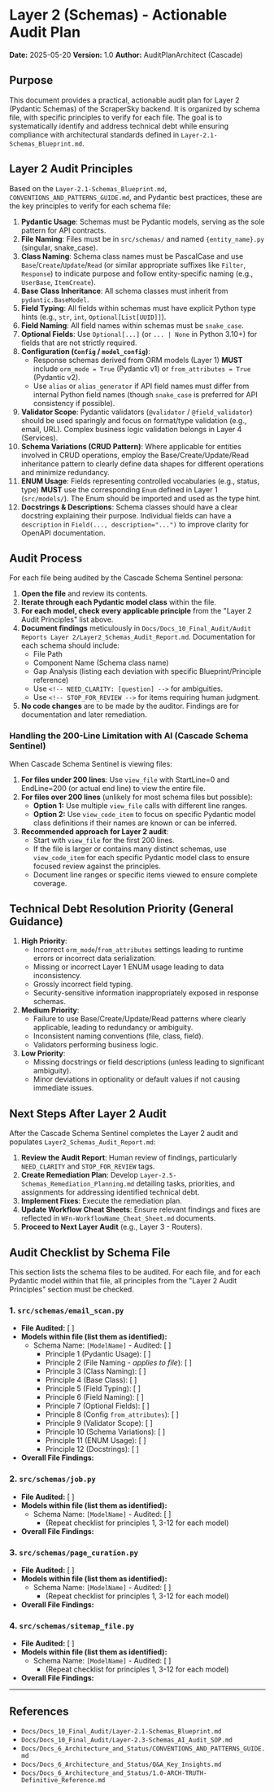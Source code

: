 # Layer 2 (Schemas) - Actionable Audit Plan

**Date:** 2025-05-20
**Version:** 1.0
**Author:** AuditPlanArchitect (Cascade)

## Purpose

This document provides a practical, actionable audit plan for Layer 2 (Pydantic Schemas) of the ScraperSky backend. It is organized by schema file, with specific principles to verify for each file. The goal is to systematically identify and address technical debt while ensuring compliance with architectural standards defined in `Layer-2.1-Schemas_Blueprint.md`.

## Layer 2 Audit Principles

Based on the `Layer-2.1-Schemas_Blueprint.md`, `CONVENTIONS_AND_PATTERNS_GUIDE.md`, and Pydantic best practices, these are the key principles to verify for each schema file:

1.  **Pydantic Usage**: Schemas must be Pydantic models, serving as the sole pattern for API contracts.
2.  **File Naming**: Files must be in `src/schemas/` and named `{entity_name}.py` (singular, snake_case).
3.  **Class Naming**: Schema class names must be PascalCase and use `Base`/`Create`/`Update`/`Read` (or similar appropriate suffixes like `Filter`, `Response`) to indicate purpose and follow entity-specific naming (e.g., `UserBase`, `ItemCreate`).
4.  **Base Class Inheritance**: All schema classes must inherit from `pydantic.BaseModel`.
5.  **Field Typing**: All fields within schemas must have explicit Python type hints (e.g., `str`, `int`, `Optional[List[UUID]]`).
6.  **Field Naming**: All field names within schemas must be `snake_case`.
7.  **Optional Fields**: Use `Optional[...]` (or `... | None` in Python 3.10+) for fields that are not strictly required.
8.  **Configuration (`Config` / `model_config`)**: 
    *   Response schemas derived from ORM models (Layer 1) **MUST** include `orm_mode = True` (Pydantic v1) or `from_attributes = True` (Pydantic v2).
    *   Use `alias` or `alias_generator` if API field names must differ from internal Python field names (though `snake_case` is preferred for API consistency if possible).
9.  **Validator Scope**: Pydantic validators (`@validator` / `@field_validator`) should be used sparingly and focus on format/type validation (e.g., email, URL). Complex business logic validation belongs in Layer 4 (Services).
10. **Schema Variations (CRUD Pattern)**: Where applicable for entities involved in CRUD operations, employ the Base/Create/Update/Read inheritance pattern to clearly define data shapes for different operations and minimize redundancy.
11. **ENUM Usage**: Fields representing controlled vocabularies (e.g., status, type) **MUST** use the corresponding `Enum` defined in Layer 1 (`src/models/`). The Enum should be imported and used as the type hint.
12. **Docstrings & Descriptions**: Schema classes should have a clear docstring explaining their purpose. Individual fields can have a `description` in `Field(..., description="...")` to improve clarity for OpenAPI documentation.

## Audit Process

For each file being audited by the Cascade Schema Sentinel persona:

1.  **Open the file** and review its contents.
2.  **Iterate through each Pydantic model class** within the file.
3.  **For each model, check every applicable principle** from the "Layer 2 Audit Principles" list above.
4.  **Document findings** meticulously in `Docs/Docs_10_Final_Audit/Audit Reports Layer 2/Layer2_Schemas_Audit_Report.md`. Documentation for each schema should include:
    *   File Path
    *   Component Name (Schema class name)
    *   Gap Analysis (listing each deviation with specific Blueprint/Principle reference)
    *   Use `<!-- NEED_CLARITY: [question] -->` for ambiguities.
    *   Use `<!-- STOP_FOR_REVIEW -->` for items requiring human judgment.
5.  **No code changes** are to be made by the auditor. Findings are for documentation and later remediation.

### Handling the 200-Line Limitation with AI (Cascade Schema Sentinel)

When Cascade Schema Sentinel is viewing files:

1.  **For files under 200 lines**: Use `view_file` with StartLine=0 and EndLine=200 (or actual end line) to view the entire file.
2.  **For files over 200 lines** (unlikely for most schema files but possible):
    *   **Option 1:** Use multiple `view_file` calls with different line ranges.
    *   **Option 2:** Use `view_code_item` to focus on specific Pydantic model class definitions if their names are known or can be inferred.
3.  **Recommended approach for Layer 2 audit**:
    *   Start with `view_file` for the first 200 lines.
    *   If the file is larger or contains many distinct schemas, use `view_code_item` for each specific Pydantic model class to ensure focused review against the principles.
    *   Document line ranges or specific items viewed to ensure complete coverage.

## Technical Debt Resolution Priority (General Guidance)

1.  **High Priority**: 
    *   Incorrect `orm_mode`/`from_attributes` settings leading to runtime errors or incorrect data serialization.
    *   Missing or incorrect Layer 1 ENUM usage leading to data inconsistency.
    *   Grossly incorrect field typing.
    *   Security-sensitive information inappropriately exposed in response schemas.
2.  **Medium Priority**: 
    *   Failure to use Base/Create/Update/Read patterns where clearly applicable, leading to redundancy or ambiguity.
    *   Inconsistent naming conventions (file, class, field).
    *   Validators performing business logic.
3.  **Low Priority**: 
    *   Missing docstrings or field descriptions (unless leading to significant ambiguity).
    *   Minor deviations in optionality or default values if not causing immediate issues.

## Next Steps After Layer 2 Audit

After the Cascade Schema Sentinel completes the Layer 2 audit and populates `Layer2_Schemas_Audit_Report.md`:

1.  **Review the Audit Report**: Human review of findings, particularly `NEED_CLARITY` and `STOP_FOR_REVIEW` tags.
2.  **Create Remediation Plan**: Develop `Layer-2.5-Schemas_Remediation_Planning.md` detailing tasks, priorities, and assignments for addressing identified technical debt.
3.  **Implement Fixes**: Execute the remediation plan.
4.  **Update Workflow Cheat Sheets**: Ensure relevant findings and fixes are reflected in `WFn-WorkflowName_Cheat_Sheet.md` documents.
5.  **Proceed to Next Layer Audit** (e.g., Layer 3 - Routers).

## Audit Checklist by Schema File

This section lists the schema files to be audited. For each file, and for each Pydantic model within that file, all principles from the "Layer 2 Audit Principles" section must be checked.

### 1. `src/schemas/email_scan.py`

*   **File Audited:** [ ]
*   **Models within file (list them as identified):**
    *   Schema Name: `[ModelName]` - Audited: [ ]
        *   Principle 1 (Pydantic Usage): [ ]
        *   Principle 2 (File Naming - *applies to file*): [ ]
        *   Principle 3 (Class Naming): [ ]
        *   Principle 4 (Base Class): [ ]
        *   Principle 5 (Field Typing): [ ]
        *   Principle 6 (Field Naming): [ ]
        *   Principle 7 (Optional Fields): [ ]
        *   Principle 8 (Config `from_attributes`): [ ]
        *   Principle 9 (Validator Scope): [ ]
        *   Principle 10 (Schema Variations): [ ]
        *   Principle 11 (ENUM Usage): [ ]
        *   Principle 12 (Docstrings): [ ]
*   **Overall File Findings:**

### 2. `src/schemas/job.py`

*   **File Audited:** [ ]
*   **Models within file (list them as identified):**
    *   Schema Name: `[ModelName]` - Audited: [ ]
        *   (Repeat checklist for principles 1, 3-12 for each model)
*   **Overall File Findings:**

### 3. `src/schemas/page_curation.py`

*   **File Audited:** [ ]
*   **Models within file (list them as identified):**
    *   Schema Name: `[ModelName]` - Audited: [ ]
        *   (Repeat checklist for principles 1, 3-12 for each model)
*   **Overall File Findings:**

### 4. `src/schemas/sitemap_file.py`

*   **File Audited:** [ ]
*   **Models within file (list them as identified):**
    *   Schema Name: `[ModelName]` - Audited: [ ]
        *   (Repeat checklist for principles 1, 3-12 for each model)
*   **Overall File Findings:**

---

## References

-   `Docs/Docs_10_Final_Audit/Layer-2.1-Schemas_Blueprint.md`
-   `Docs/Docs_10_Final_Audit/Layer-2.3-Schemas_AI_Audit_SOP.md`
-   `Docs/Docs_6_Architecture_and_Status/CONVENTIONS_AND_PATTERNS_GUIDE.md`
-   `Docs/Docs_6_Architecture_and_Status/Q&A_Key_Insights.md`
-   `Docs/Docs_6_Architecture_and_Status/1.0-ARCH-TRUTH-Definitive_Reference.md`

